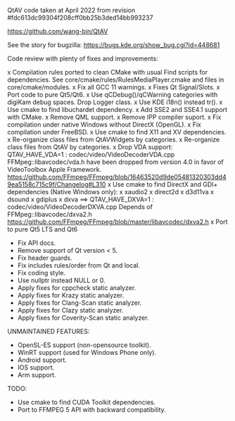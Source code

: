 QtAV code taken at April 2022 from revision #fdc613dc99304f208cff0bb25b3ded14bb993237

https://github.com/wang-bin/QtAV

See the story for bugzilla: https://bugs.kde.org/show_bug.cgi?id=448681

Code review with plenty of fixes and improvements:

x Compilation rules ported to clean CMake with usual Find scripts for dependencies.
  See core/cmake/rules/RulesMediaPlayer.cmake and files in core/cmake/modules.
x Fix all GCC 11 warnings.
x Fixes Qt Signal/Slots.
x Port code to pure Qt5/Qt6.
x Use qCDebug()/qCWarning categories with digiKam debug spaces. Drop Logger class.
x Use KDE i18n() instead tr().
x Use cmake to find libuchardet dependency.
x Add SSE2 and SSE4.1 support with CMake.
x Remove QML support.
x Remove IPP compiler suport.
x Fix compilation under native Windows without DirectX (OpenGL).
x Fix compilation under FreeBSD.
x Use cmake to find X11 and XV dependencies.
x Re-organize class files from QtAVWidgets by categories.
x Re-organize class files from QtAV by categories.
x Drop VDA support: QTAV_HAVE_VDA=1 : codec/video/VideoDecoderVDA.cpp
  FFMpeg::libavcodec/vda.h have been dropped from version 4.0 in favor of VideoToolbox Apple Framework.
  https://github.com/FFmpeg/FFmpeg/blob/16463520d9de05481320303dd49ea5158c715c9f/Changelog#L310
x Use cmake to find DirectX and GDI+ dependencies (Native Windows only):
  x xaudio2
  x direct2d
  x d3d11va
  x dsound
  x gdiplus
  x dxva        ==> QTAV_HAVE_DXVA=1 : codec/video/VideoDecoderDXVA.cpp
                    Depends of FFMpeg::libavcodec/dxva2.h
                    https://github.com/FFmpeg/FFmpeg/blob/master/libavcodec/dxva2.h
x Port to pure Qt5 LTS and Qt6

* Fix API docs.
* Remove support of Qt version < 5.
* Fix header guards.
* Fix includes rules/order from Qt and local.
* Fix coding style.
* Use nullptr instead NULL or 0.
* Apply fixes for cppcheck static analyzer.
* Apply fixes for Krazy static analyzer.
* Apply fixes for Clang-Scan static analyzer.
* Apply fixes for Clazy static analyzer.
* Apply fixes for Coverity-Scan static analyzer.

UNMAINTAINED FEATURES:

- OpenSL-ES support (non-opensource toolkit).
- WinRT support (used for Windows Phone only).
- Android support.
- IOS support.
- Arm support.

TODO:


+ Use cmake to find CUDA Toolkit dependencies.
+ Port to FFMPEG 5 API with backward compatibility.
